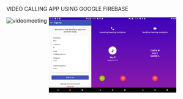 VIDEO CALLING APP USING GOOGLE FIREBASE

<img src="./previews/videomeeting.gif" alt="videomeeting" title="preview" width="22%" align="left" />

<img src="./previews/signup.png" alt="videomeeting" title="preview" width="22%" align="left" />

<img src="./previews/callin.png" alt="videomeeting" title="preview" width="22%" align="left" />

<img src="./previews/multi.png" alt="videomeeting" title="preview" width="22%" align="left" />

